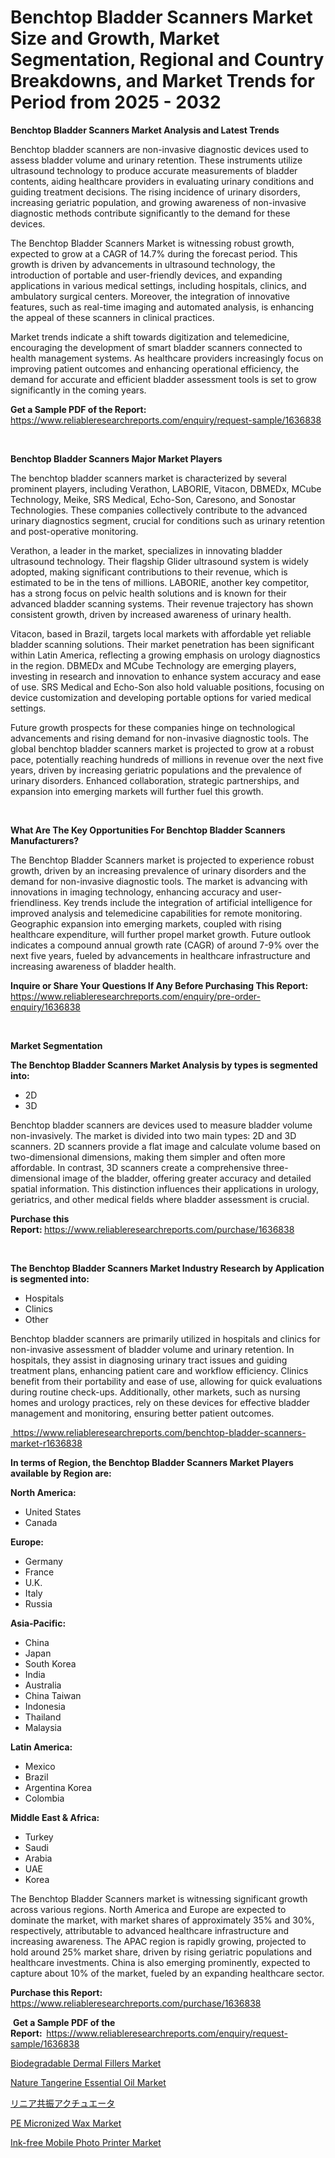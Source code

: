 <p><h1>Benchtop Bladder Scanners Market Size and Growth, Market Segmentation, Regional and Country Breakdowns, and Market Trends for Period from 2025 -  2032</h1></p><p><strong>Benchtop Bladder Scanners Market Analysis and Latest Trends</strong></p>
<p><p>Benchtop bladder scanners are non-invasive diagnostic devices used to assess bladder volume and urinary retention. These instruments utilize ultrasound technology to produce accurate measurements of bladder contents, aiding healthcare providers in evaluating urinary conditions and guiding treatment decisions. The rising incidence of urinary disorders, increasing geriatric population, and growing awareness of non-invasive diagnostic methods contribute significantly to the demand for these devices.</p><p>The Benchtop Bladder Scanners Market is witnessing robust growth, expected to grow at a CAGR of 14.7% during the forecast period. This growth is driven by advancements in ultrasound technology, the introduction of portable and user-friendly devices, and expanding applications in various medical settings, including hospitals, clinics, and ambulatory surgical centers. Moreover, the integration of innovative features, such as real-time imaging and automated analysis, is enhancing the appeal of these scanners in clinical practices.</p><p>Market trends indicate a shift towards digitization and telemedicine, encouraging the development of smart bladder scanners connected to health management systems. As healthcare providers increasingly focus on improving patient outcomes and enhancing operational efficiency, the demand for accurate and efficient bladder assessment tools is set to grow significantly in the coming years.</p></p>
<p><strong>Get a Sample PDF of the Report:&nbsp;</strong> <a href="https://www.reliableresearchreports.com/enquiry/request-sample/1636838?utm_campaign=48&utm_medium=2&utm_source=Github&utm_content=ia&utm_term=23032025&utm_id=benchtop-bladder-scanners">https://www.reliableresearchreports.com/enquiry/request-sample/1636838</a></p>
<p>&nbsp;</p>
<p><strong>Benchtop Bladder Scanners Major Market Players</strong></p>
<p><p>The benchtop bladder scanners market is characterized by several prominent players, including Verathon, LABORIE, Vitacon, DBMEDx, MCube Technology, Meike, SRS Medical, Echo-Son, Caresono, and Sonostar Technologies. These companies collectively contribute to the advanced urinary diagnostics segment, crucial for conditions such as urinary retention and post-operative monitoring.</p><p>Verathon, a leader in the market, specializes in innovating bladder ultrasound technology. Their flagship Glider ultrasound system is widely adopted, making significant contributions to their revenue, which is estimated to be in the tens of millions. LABORIE, another key competitor, has a strong focus on pelvic health solutions and is known for their advanced bladder scanning systems. Their revenue trajectory has shown consistent growth, driven by increased awareness of urinary health.</p><p>Vitacon, based in Brazil, targets local markets with affordable yet reliable bladder scanning solutions. Their market penetration has been significant within Latin America, reflecting a growing emphasis on urology diagnostics in the region. DBMEDx and MCube Technology are emerging players, investing in research and innovation to enhance system accuracy and ease of use. SRS Medical and Echo-Son also hold valuable positions, focusing on device customization and developing portable options for varied medical settings.</p><p>Future growth prospects for these companies hinge on technological advancements and rising demand for non-invasive diagnostic tools. The global benchtop bladder scanners market is projected to grow at a robust pace, potentially reaching hundreds of millions in revenue over the next five years, driven by increasing geriatric populations and the prevalence of urinary disorders. Enhanced collaboration, strategic partnerships, and expansion into emerging markets will further fuel this growth.</p></p>
<p>&nbsp;</p>
<p><strong>What Are The Key Opportunities For Benchtop Bladder Scanners Manufacturers?</strong></p>
<p><p>The Benchtop Bladder Scanners market is projected to experience robust growth, driven by an increasing prevalence of urinary disorders and the demand for non-invasive diagnostic tools. The market is advancing with innovations in imaging technology, enhancing accuracy and user-friendliness. Key trends include the integration of artificial intelligence for improved analysis and telemedicine capabilities for remote monitoring. Geographic expansion into emerging markets, coupled with rising healthcare expenditure, will further propel market growth. Future outlook indicates a compound annual growth rate (CAGR) of around 7-9% over the next five years, fueled by advancements in healthcare infrastructure and increasing awareness of bladder health.</p></p>
<p><strong>Inquire or Share Your Questions If Any Before Purchasing This Report:</strong> <a href="https://www.reliableresearchreports.com/enquiry/pre-order-enquiry/1636838?utm_campaign=48&utm_medium=2&utm_source=Github&utm_content=ia&utm_term=23032025&utm_id=benchtop-bladder-scanners">https://www.reliableresearchreports.com/enquiry/pre-order-enquiry/1636838</a></p>
<p>&nbsp;</p>
<p><strong>Market Segmentation</strong></p>
<p><strong>The Benchtop Bladder Scanners Market Analysis by types is segmented into:</strong></p>
<p><ul><li>2D</li><li>3D</li></ul></p>
<p><p>Benchtop bladder scanners are devices used to measure bladder volume non-invasively. The market is divided into two main types: 2D and 3D scanners. 2D scanners provide a flat image and calculate volume based on two-dimensional dimensions, making them simpler and often more affordable. In contrast, 3D scanners create a comprehensive three-dimensional image of the bladder, offering greater accuracy and detailed spatial information. This distinction influences their applications in urology, geriatrics, and other medical fields where bladder assessment is crucial.</p></p>
<p><strong>Purchase this Report:&nbsp;</strong><a href="https://www.reliableresearchreports.com/purchase/1636838?utm_campaign=48&utm_medium=2&utm_source=Github&utm_content=ia&utm_term=23032025&utm_id=benchtop-bladder-scanners">https://www.reliableresearchreports.com/purchase/1636838</a></p>
<p>&nbsp;</p>
<p><strong>The Benchtop Bladder Scanners Market Industry Research by Application is segmented into:</strong></p>
<p><ul><li>Hospitals</li><li>Clinics</li><li>Other</li></ul></p>
<p><p>Benchtop bladder scanners are primarily utilized in hospitals and clinics for non-invasive assessment of bladder volume and urinary retention. In hospitals, they assist in diagnosing urinary tract issues and guiding treatment plans, enhancing patient care and workflow efficiency. Clinics benefit from their portability and ease of use, allowing for quick evaluations during routine check-ups. Additionally, other markets, such as nursing homes and urology practices, rely on these devices for effective bladder management and monitoring, ensuring better patient outcomes.</p></p>
<p><a href="https://www.reliableresearchreports.com/benchtop-bladder-scanners-market-r1636838?utm_campaign=48&utm_medium=2&utm_source=Github&utm_content=ia&utm_term=23032025&utm_id=benchtop-bladder-scanners">&nbsp;https://www.reliableresearchreports.com/benchtop-bladder-scanners-market-r1636838</a></p>
<p><strong>In terms of Region, the Benchtop Bladder Scanners Market Players available by Region are:</strong></p>
<p>
    <p> <strong> North America: </strong>
        <ul>
            <li>United States</li>
            <li>Canada</li>
        </ul>
        </p> 
    <p> <strong> Europe: </strong>
        <ul>
            <li>Germany</li>
            <li>France</li>
            <li>U.K.</li>
            <li>Italy</li>
            <li>Russia</li>
        </ul>
        </p> 
    <p> <strong> Asia-Pacific: </strong>
        <ul>
            <li>China</li>
            <li>Japan</li>
            <li>South Korea</li>
            <li>India</li>
            <li>Australia</li>
            <li>China Taiwan</li>
            <li>Indonesia</li>
            <li>Thailand</li>
            <li>Malaysia</li>
        </ul>
        </p> 
    <p> <strong> Latin America: </strong>
        <ul>
            <li>Mexico</li>
            <li>Brazil</li>
            <li>Argentina Korea</li>
            <li>Colombia</li>
        </ul>
        </p> 
    <p> <strong> Middle East & Africa: </strong>
        <ul>
            <li>Turkey</li>
            <li>Saudi</li>
            <li>Arabia</li>
            <li>UAE</li>
            <li>Korea</li>
        </ul>
    </p>
    </p>
<p><p>The Benchtop Bladder Scanners market is witnessing significant growth across various regions. North America and Europe are expected to dominate the market, with market shares of approximately 35% and 30%, respectively, attributable to advanced healthcare infrastructure and increasing awareness. The APAC region is rapidly growing, projected to hold around 25% market share, driven by rising geriatric populations and healthcare investments. China is also emerging prominently, expected to capture about 10% of the market, fueled by an expanding healthcare sector.</p></p>
<p><strong>Purchase this Report: </strong><a href="https://www.reliableresearchreports.com/purchase/1636838?utm_campaign=48&utm_medium=2&utm_source=Github&utm_content=ia&utm_term=23032025&utm_id=benchtop-bladder-scanners">https://www.reliableresearchreports.com/purchase/1636838</a></p>
<p>&nbsp;<strong>Get a Sample PDF of the Report:&nbsp;&nbsp;</strong><a href="https://www.reliableresearchreports.com/enquiry/request-sample/1636838?utm_campaign=48&utm_medium=2&utm_source=Github&utm_content=ia&utm_term=23032025&utm_id=benchtop-bladder-scanners">https://www.reliableresearchreports.com/enquiry/request-sample/1636838</a></p>
<p><strong></strong></p>
<p><p><a href="https://github.com/messonmengen75/Market-Research-Report-List-1/blob/main/biodegradable-dermal-fillers-market.md?utm_campaign=48&utm_medium=2&utm_source=Github&utm_content=ia&utm_term=23032025&utm_id=benchtop-bladder-scanners">Biodegradable Dermal Fillers Market</a></p><p><a href="https://github.com/kaforarvero/Market-Research-Report-List-1/blob/main/nature-tangerine-essential-oil-market.md?utm_campaign=48&utm_medium=2&utm_source=Github&utm_content=ia&utm_term=23032025&utm_id=benchtop-bladder-scanners">Nature Tangerine Essential Oil Market</a></p><p><a href="https://github.com/lababdou/Market-Research-Report-List-7/blob/main/873869148266.md?utm_campaign=48&utm_medium=2&utm_source=Github&utm_content=ia&utm_term=23032025&utm_id=benchtop-bladder-scanners">リニア共振アクチュエータ</a></p><p><a href="https://github.com/zymerivarrik6/Market-Research-Report-List-1/blob/main/pe-micronized-wax-market.md?utm_campaign=48&utm_medium=2&utm_source=Github&utm_content=ia&utm_term=23032025&utm_id=benchtop-bladder-scanners">PE Micronized Wax Market</a></p><p><a href="https://github.com/djihencygnel74/Market-Research-Report-List-1/blob/main/ink-free-mobile-photo-printer-market.md?utm_campaign=48&utm_medium=2&utm_source=Github&utm_content=ia&utm_term=23032025&utm_id=benchtop-bladder-scanners">Ink-free Mobile Photo Printer Market</a></p></p>